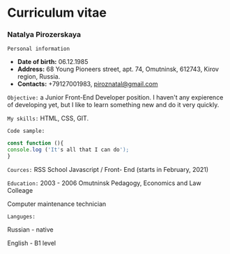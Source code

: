 # Сurriculum vitae #
### Natalya Pirozerskaya ###
`Personal information`
* **Date of birth:** 06.12.1985
* **Address:** 68 Young Pioneers street, apt. 74, Omutninsk, 612743, Kirov region, Russia.
* **Contacts:** +79127001983, piroznatal@gmail.com

`Objective:` a Junior Front-End Developer position.
 I haven't any expierence of developing yet, but I like to learn something new and do it very quickly.
 
`My skills:` HTML, CSS, GIT.

`Code sample:` 
```javascript
const function (){
console.log ('It's all that I can do');
}
```
`Cources:` RSS School Javascript / Front- End (starts in February, 2021)

`Education:` 2003 - 2006
Omutninsk Pedagogy, Economics and Law Colleage

Сomputer maintenance technician

`Languges:`

Russian - native

English - B1 level